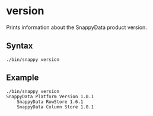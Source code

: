 # version

Prints information about the SnappyData product version.

## Syntax

```no-highlight
./bin/snappy version
```

## Example

```no-highlight
./bin/snappy version
SnappyData Platform Version 1.0.1
    SnappyData RowStore 1.6.1
    SnappyData Column Store 1.0.1
```


